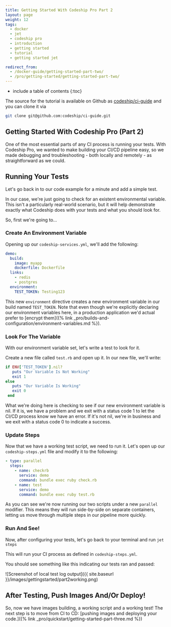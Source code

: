 ```yaml
---
title: Getting Started With Codeship Pro Part 2
layout: page
weight: 12
tags:
  - docker
  - jet
  - codeship pro  
  - introduction
  - getting started
  - tutorial
  - getting started jet

redirect_from:
  - /docker-guide/getting-started-part-two/
  - /pro/getting-started/getting-started-part-two/
---
```


* include a table of contents
{:toc}

The source for the tutorial is available on Github as [codeship/ci-guide](https://github.com/codeship/ci-guide/) and you can clone it via

```bash
git clone git@github.com:codeship/ci-guide.git
```

## Getting Started With Codeship Pro (Part 2)

One of the most essential parts of any CI process is running your tests. With Codeship Pro, we wanted to make building your CI/CD pipeline easy, so we made debugging and troubleshooting - both locally and remotely - as straightforward as we could.

## Running Your Tests

Let's go back in to our code example for a minute and add a simple test.

In our case, we're just going to check for an existent environmental variable. This isn't a particularly real-world scenario, but it will help demonstrate exactly what Codeship does with your tests and what you should look for.

So, first we're going to...

### Create An Environment Variable

Opening up our `codeship-services.yml`, we'll add the following:

```yaml
demo:
  build:
    image: myapp
    dockerfile: Dockerfile
  links:
    - redis
    - postgres
  environment:
    TEST_TOKEN: Testing123
```

This new `environment` directive creates a new environment variable in our build named `TEST_TOKEN`. Note that even though we're explicitly declaring our environment variables here, in a production application we'd actual prefer to [encrypt them]({% link _pro/builds-and-configuration/environment-variables.md %}).

### Look For The Variable

With our environment variable set, let's write a test to look for it.

Create a new file called `test.rb` and open up it. In our new file, we'll write:

```ruby
if ENV['TEST_TOKEN'].nil?
   puts "Our Variable Is Not Working"
   exit 1
else
   puts "Our Variable Is Working"
   exit 0
 end
```

What we're doing here is checking to see if our new environment variable is nil. If it is, we have a problem and we exit with a status code 1 to let the CI/CD process know we have an error. If it's not nil, we're in business and we exit with a status code 0 to indicate a success.

### Update Steps

Now that we have a working test script, we need to run it. Let's open up our `codeship-steps.yml` file and modify it to the following:

```yaml
- type: parallel
  steps:
    - name: checkrb
      service: demo
      command: bundle exec ruby check.rb
    - name: test
      service: demo
      command: bundle exec ruby test.rb
```

As you can see we're now running our two scripts under a new `parallel` modifier. This means they will run side-by-side on separate containers, letting us move through multiple steps in our pipeline more quickly.

### Run And See!

Now, after configuring your tests, let's go back to your terminal and run `jet steps`

This will run your CI process as defined in `codeship-steps.yml`.

You should see something like this indicating our tests ran and passed:

![Screenshot of local test log output]({{ site.baseurl }}/images/gettingstarted/part2working.png)

## After Testing, Push Images And/Or Deploy!

So, now we have images building, a working script and a working test! The next step is to move from CI to CD: [pushing images and deploying your code.]({% link _pro/quickstart/getting-started-part-three.md %})
